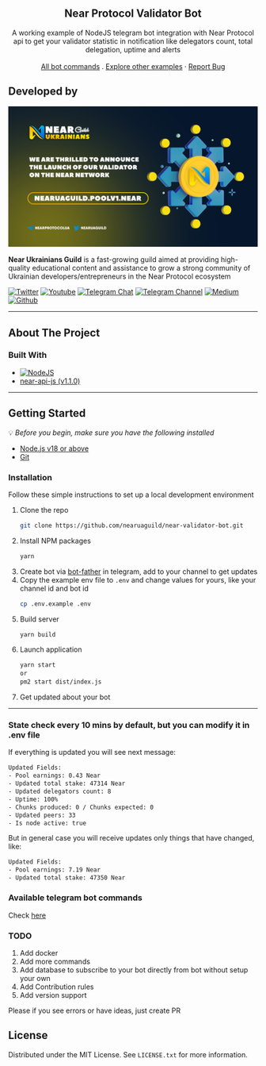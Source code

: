 <!-- PROJECT LOGO -->
<br />
<div style="text-align: center;">
  <h2 style="text-align: center;">Near Protocol Validator Bot</h2>

  <p style="text-align: center;">
    A working example of NodeJS telegram bot integration with Near Protocol api to get your validator statistic in notification like delegators count, total delegation, uptime and alerts
    <br />
    <br />
    <a href="https://nearuaguild.github.io/near-validator-bot/#/">All bot commands</a>
    .
    <a href="https://github.com/nearuaguild"> Explore other examples</a>
    ·
    <a href="https://github.com/nearuaguild/near-validator-bot/issues">Report Bug</a>
  </p>
</div>

## Developed by

![Near Ukrainians Guild cover](./images/validator.png)

**Near Ukrainians Guild** is a fast-growing guild aimed at providing high-quality educational content and assistance to grow a strong community of Ukrainian developers/entrepreneurs in the Near Protocol ecosystem

[![Twitter][twitter]][twitter-url]
[![Youtube][youtube]][youtube-url]
[![Telegram Chat][telegram-chat]][telegram-chat-url]
[![Telegram Channel][telegram-channel]][telegram-channel-url]
[![Medium][medium]][medium-url]
[![Github][github]][github-url]

---

<!-- ABOUT THE PROJECT -->

## About The Project


### Built With

- [![NodeJS][node.js]](https://nodejs.org/en/)
- [near-api-js (v1.1.0)](https://github.com/near/near-api-js)

---

<!-- GETTING STARTED -->

## Getting Started

💡 _Before you begin, make sure you have the following installed_

- [Node.js v18 or above](https://nodejs.org/en/download/)
- [Git](https://git-scm.com/book/en/v2/Getting-Started-Installing-Git/)

### Installation

Follow these simple instructions to set up a local development environment

1. Clone the repo
   ```sh
   git clone https://github.com/nearuaguild/near-validator-bot.git
   ```
2. Install NPM packages
   ```sh
   yarn
   ```
3. Create bot via [bot-father](https://telegram.me/BotFather) in telegram, add to your channel to get updates
4. Copy the example env file to `.env` and change values for yours, like your channel id and bot id
   ```sh
   cp .env.example .env
   ```
5. Build server
   ```sh
   yarn build
   ```
6. Launch application
   ```sh
   yarn start
   or
   pm2 start dist/index.js
   ```
7. Get updated about your bot

---

### State check every 10 mins by default, but you can modify it in .env file

If everything is updated you will see next message:
```
Updated Fields:
- Pool earnings: 0.43 Near
- Updated total stake: 47314 Near
- Updated delegators count: 8
- Uptime: 100%
- Chunks produced: 0 / Chunks expected: 0
- Updated peers: 33
- Is node active: true
```
But in general case you will receive updates only things that have changed, like:
```
Updated Fields:
- Pool earnings: 7.19 Near
- Updated total stake: 47350 Near
```

### Available telegram bot commands

Check [here](https://nearuaguild.github.io/near-validator-bot/#/)

### TODO

1. Add docker
2. Add more commands
3. Add database to subscribe to your bot directly from bot without setup your own
4. Add Contribution rules
5. Add version support

Please if you see errors or have ideas, just create PR

<!-- LICENSE -->

## License

Distributed under the MIT License. See `LICENSE.txt` for more information.

<!-- MARKDOWN LINKS & IMAGES -->
<!-- https://www.markdownguide.org/basic-syntax/#reference-style-links -->

<!-- Built with -->

[node.js]: https://img.shields.io/badge/nodejs-000000?style=for-the-badge&logo=nodedotjs&logoColor=white

<!-- Socials -->

[twitter]: https://img.shields.io/badge/news-1DA1F2?style=for-the-badge&logo=twitter&logoColor=white
[youtube]: https://img.shields.io/badge/broadcasting-282828?style=for-the-badge&logo=youtube&logoColor=ff0000
[medium]: https://img.shields.io/badge/articles-202020?style=for-the-badge&logo=medium&logoColor=ffffff
[telegram-chat]: https://img.shields.io/badge/chat-229ED9?style=for-the-badge&logo=telegram&logoColor=white
[telegram-channel]: https://img.shields.io/badge/channel-229ED9?style=for-the-badge&logo=telegram&logoColor=white
[github]: https://img.shields.io/badge/code-000000?style=for-the-badge&logo=github&logoColor=ffffff
[twitter-url]: https://twitter.com/nearuaguild
[youtube-url]: https://www.youtube.com/@nearprotocolukraineguild4064
[medium-url]: https://medium.com/near-protocol-ua
[telegram-chat-url]: https://t.me/nearprotocolua
[telegram-channel-url]: https://t.me/nearprotocoluachannel
[github-url]: https://github.com/nearuaguild